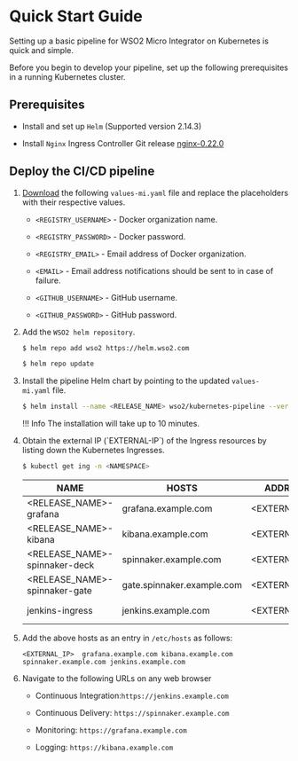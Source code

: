 # Quick Start Guide
Setting up a basic pipeline for WSO2 Micro Integrator on Kubernetes is
quick and simple.

Before you begin to develop your pipeline, set up the following
prerequisites in a running Kubernetes cluster.

## Prerequisites

  - Install and set up `Helm` (Supported version 2.14.3)

  - Install `Nginx` Ingress Controller Git
    release [nginx-0.22.0](https://github.com/kubernetes/ingress-nginx/releases/tag/nginx-0.22.0)

## Deploy the CI/CD pipeline

1.  [Download](https://raw.githubusercontent.com/wso2/kubernetes-pipeline/master/kubernetes-pipeline/samples/values-mi.yaml) the
    following `values-mi.yaml` file and replace the placeholders with
    their respective values.
    
      - `<REGISTRY_USERNAME>` - Docker organization name.
    
      - `<REGISTRY_PASSWORD>` - Docker password.
    
      - `<REGISTRY_EMAIL>` - Email address of Docker organization.
    
      - `<EMAIL>` - Email address notifications should be sent to in
        case of failure.
    
      - `<GITHUB_USERNAME>` - GitHub username.
    
      - `<GITHUB_PASSWORD>` - GitHub password.

2.  Add the `WSO2 helm repository`.
    ``` xml
    $ helm repo add wso2 https://helm.wso2.com
    
    $ helm repo update
    ```

3.  Install the pipeline Helm chart by pointing to the
    updated `values-mi.yaml` file.
    
    ``` bash
    $ helm install --name <RELEASE_NAME> wso2/kubernetes-pipeline --version 1.1.0 -f values-mi.yaml --namespace <NAMESPACE>
    ```   
    !!! Info
        The installation will take up to 10 minutes.
    
   

4.  Obtain the external IP (\`EXTERNAL-IP\`) of the Ingress resources by
    listing down the Kubernetes Ingresses.
   
    ``` bash
    $ kubectl get ing -n <NAMESPACE>
    ```
    
    | NAME                              | HOSTS                               |       ADDRESS |  PORTS | AGE |
    | --------------------------------  | ------------------------------------|---------------|--------|---- |
    | <RELEASE\_NAME\>-grafana          | grafana.example.com                 |<EXTERNAL\_IP\>|      80|  20m|
    | <RELEASE\_NAME\>-kibana           | kibana.example.com                  |<EXTERNAL\_IP\>|      80|  20m|
    | <RELEASE\_NAME\>-spinnaker-deck   | spinnaker.example.com               |<EXTERNAL\_IP\>| 80, 443|  20m|
    | <RELEASE\_NAME\>-spinnaker-gate   | gate.spinnaker.example.com          |<EXTERNAL\_IP\>| 80, 443|  20m|
    | jenkins-ingress                   | jenkins.example.com                 |<EXTERNAL\_IP\>| 80, 443|  20m|
    

5.  Add the above hosts as an entry in `/etc/hosts` as follows:
    
    `<EXTERNAL_IP>  grafana.example.com kibana.example.com
    spinnaker.example.com jenkins.example.com`

6.  Navigate to the following URLs on any web browser
    
      - Continuous Integration:`https://jenkins.example.com`
    
      - Continuous Delivery: `https://spinnaker.example.com`
    
      - Monitoring: `https://grafana.example.com`
    
      - Logging: `https://kibana.example.com`
